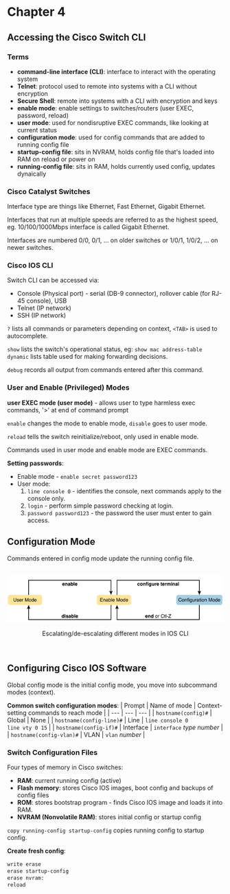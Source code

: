 # Chapter 4

## Accessing the Cisco Switch CLI

### Terms
* **command-line interface (CLI)**: interface to interact with the operating system 
* **Telnet**: protocol used to remote into systems with a CLI without encryption
* **Secure Shell**: remote into systems with a CLI with encryption and keys
* **enable mode**: enable settings to switches/routers (user EXEC, password, reload)
* **user mode**: used for nondisruptive EXEC commands, like looking at current status
* **configuration mode**: used for config commands that are added to running config file
* **startup-config file**: sits in NVRAM, holds config file that's loaded into RAM on reload or power on
* **running-config file**: sits in RAM, holds currently used config, updates dynaically


### Cisco Catalyst Switches

Interface type are things like Ethernet, Fast Ethernet, Gigabit Ethernet.

Interfaces that run at multiple speeds are referred to as the highest speed, eg. 10/100/1000Mbps interface is called Gigabit Ethernet.

Interfaces are numbered 0/0, 0/1, ... on older switches or 1/0/1, 1/0/2, ... on newer switches.

### Cisco IOS CLI

Switch CLI can be accessed via:
* Console (Physical port) - serial (DB-9 connector), rollover cable (for RJ-45 console), USB
* Telnet (IP network)
* SSH (IP network)

<!-- Default console port settings (last 3 settings are **8N1**):
* 9600 bits/second
* No hardware flow control
* **8**-bit ASCII
* **N**o parity bits
* **1** stop bit -->

`?` lists all commands or parameters depending on context, `<TAB>` is used to autocomplete.

`show` lists the switch's operational status, eg: `show mac address-table dynamic` lists table used for making forwarding decisions.

`debug` records all output from commands entered after this command.

### User and Enable (Privileged) Modes

**user EXEC mode (user mode)** - allows user to type harmless exec commands, '>' at end of command prompt

`enable` changes the mode to enable mode, `disable` goes to user mode.

`reload` tells the switch reinitialize/reboot, only used in enable mode.

Commands used in user mode and enable mode are EXEC commands.

**Setting passwords**:
* Enable mode - `enable secret password123` 
* User mode:
    1. `line console 0` - identifies the console, next commands apply to the console only.
    2. `login` - perform simple password checking at login.
    3. `password password123` - the password the user must enter to gain access.

## Configuration Mode

Commands entered in config mode update the running config file.

<div style="text-align: center">
    <br>
    <img src="images/ios-modes.png" width="600px" alt="Escalating/de-escalating different modes in IOS CLI">
    <p>Escalating/de-escalating different modes in IOS CLI</p>
    <br>
</div>

## Configuring Cisco IOS Software

Global config mode is the initial config mode, you move into subcommand modes (context).

**Common switch configuration modes**:
| Prompt | Name of mode | Context-setting commands to reach mode |
| --- | --- | --- |
| `hostname(config)#` | Global | None |
| `hostname(config-line)#` | Line | `line console 0`<br>`line vty 0 15` |
| `hostname(config-if)#` | Interface | `interface` *type* *number* |
| `hostname(config-vlan)#` | VLAN | `vlan` *number* |

### Switch Configuration Files

Four types of memory in Cisco switches:
* **RAM**: current running config (active)
* **Flash memory**: stores Cisco IOS images, boot config and backups of config files
* **ROM**: stores bootstrap program - finds Cisco IOS image and loads it into RAM.
* **NVRAM (Nonvolatile RAM)**: stores initial config or startup config

`copy running-config startup-config` copies running config to startup config.

**Create fresh config**:

```
write erase
erase startup-config
erase nvram:
reload
```

<!--
Modes:
* User Mode 'hostname>'
* Enable Mode 'hostname#'
* Config Mode 'hostname(config)#'

<div style="text-align: center">
    <br>
    <img src="images/cisco-ios-command-hierarchy.png" width="" alt="Cisco IOS command hierarchy">
    <p>Cisco IOS command hierarchy</p>
    <br>
</div>
-->
